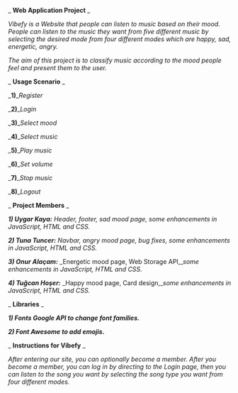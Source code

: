 _ **Web Application Project** _

_Vibefy is a Website that people can listen to music based on their mood. People can listen to the music they want from five different music by selecting the desired mode from four different modes which are happy, sad, energetic, angry._

_The aim of this project is to classify music according to the mood people feel and present them to the user._

_ **Usage Scenario** _

_**1)**__Register_

_**2)**__Login_

_**3)**__Select mood_

_**4)**__Select music_

_**5)**__Play music_

_**6)**__Set volume_

_**7)**__Stop music_

_**8)**__Logout_

_ **Project Members** _

_**1) Uygar Kaya:**_ _Header, footer, sad mood page, some enhancements in JavaScript, HTML and CSS._

_**2) Tuna Tuncer:**_ _Navbar, angry mood page, bug fixes, some enhancements in JavaScript, HTML and CSS._

_**3) Onur Alaçam:**_ _Energetic mood page, Web Storage API,__some enhancements in JavaScript, HTML and CSS._

_**4) Tuğcan Hoşer:**_ _Happy mood page, Card design,__some enhancements in JavaScript, HTML and CSS._

_ **Libraries** _

_**1) Fonts Google API to change font families.**_

_**2) Font Awesome to add emojis.**_

_ **Instructions for Vibefy** _

_After entering our site, you can optionally become a member. After you become a member, you can log in by directing to the Login page, then you can listen to the song you want by selecting the song type you want from four different modes._
